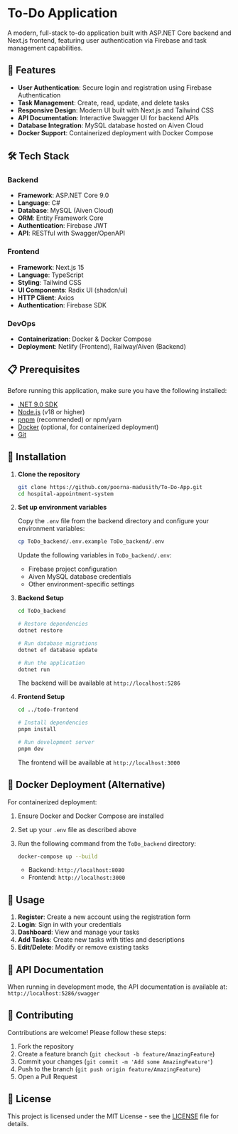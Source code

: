 # To-Do Application

A modern, full-stack to-do application built with ASP.NET Core backend and Next.js frontend, featuring user authentication via Firebase and task management capabilities.

## 🚀 Features

- **User Authentication**: Secure login and registration using Firebase Authentication
- **Task Management**: Create, read, update, and delete tasks
- **Responsive Design**: Modern UI built with Next.js and Tailwind CSS
- **API Documentation**: Interactive Swagger UI for backend APIs
- **Database Integration**: MySQL database hosted on Aiven Cloud
- **Docker Support**: Containerized deployment with Docker Compose

## 🛠️ Tech Stack

### Backend
- **Framework**: ASP.NET Core 9.0
- **Language**: C#
- **Database**: MySQL (Aiven Cloud)
- **ORM**: Entity Framework Core
- **Authentication**: Firebase JWT
- **API**: RESTful with Swagger/OpenAPI

### Frontend
- **Framework**: Next.js 15
- **Language**: TypeScript
- **Styling**: Tailwind CSS
- **UI Components**: Radix UI (shadcn/ui)
- **HTTP Client**: Axios
- **Authentication**: Firebase SDK

### DevOps
- **Containerization**: Docker & Docker Compose
- **Deployment**: Netlify (Frontend), Railway/Aiven (Backend)

## 📋 Prerequisites

Before running this application, make sure you have the following installed:

- [.NET 9.0 SDK](https://dotnet.microsoft.com/download/dotnet/9.0)
- [Node.js](https://nodejs.org/) (v18 or higher)
- [pnpm](https://pnpm.io/) (recommended) or npm/yarn
- [Docker](https://www.docker.com/) (optional, for containerized deployment)
- [Git](https://git-scm.com/)

## 🔧 Installation

1. **Clone the repository**
   ```bash
   git clone https://github.com/poorna-madusith/To-Do-App.git
   cd hospital-appointment-system
   ```

2. **Set up environment variables**

   Copy the `.env` file from the backend directory and configure your environment variables:
   ```bash
   cp ToDo_backend/.env.example ToDo_backend/.env
   ```

   Update the following variables in `ToDo_backend/.env`:
   - Firebase project configuration
   - Aiven MySQL database credentials
   - Other environment-specific settings

3. **Backend Setup**
   ```bash
   cd ToDo_backend
   
   # Restore dependencies
   dotnet restore
   
   # Run database migrations
   dotnet ef database update
   
   # Run the application
   dotnet run
   ```

   The backend will be available at `http://localhost:5286`

4. **Frontend Setup**
   ```bash
   cd ../todo-frontend
   
   # Install dependencies
   pnpm install
   
   # Run development server
   pnpm dev
   ```

   The frontend will be available at `http://localhost:3000`

## 🐳 Docker Deployment (Alternative)

For containerized deployment:

1. Ensure Docker and Docker Compose are installed
2. Set up your `.env` file as described above
3. Run the following command from the `ToDo_backend` directory:

   ```bash
   docker-compose up --build
   ```

   - Backend: `http://localhost:8080`
   - Frontend: `http://localhost:3000`

## 📖 Usage

1. **Register**: Create a new account using the registration form
2. **Login**: Sign in with your credentials
3. **Dashboard**: View and manage your tasks
4. **Add Tasks**: Create new tasks with titles and descriptions
5. **Edit/Delete**: Modify or remove existing tasks

## 🔌 API Documentation

When running in development mode, the API documentation is available at:
`http://localhost:5286/swagger`

## 🤝 Contributing

Contributions are welcome! Please follow these steps:

1. Fork the repository
2. Create a feature branch (`git checkout -b feature/AmazingFeature`)
3. Commit your changes (`git commit -m 'Add some AmazingFeature'`)
4. Push to the branch (`git push origin feature/AmazingFeature`)
5. Open a Pull Request

## 📝 License

This project is licensed under the MIT License - see the [LICENSE](LICENSE) file for details.



